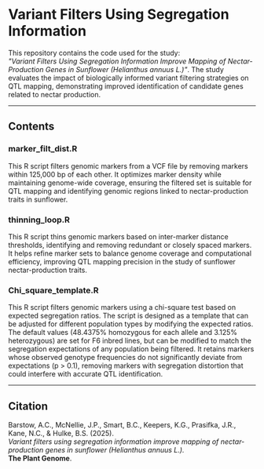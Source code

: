 # Variant Filters Using Segregation Information

This repository contains the code used for the study:  
*"Variant Filters Using Segregation Information Improve Mapping of Nectar-Production Genes in Sunflower (Helianthus annuus L.)"*.
The study evaluates the impact of biologically informed variant filtering strategies on QTL mapping, demonstrating improved identification of candidate genes related to nectar production.

---

## **Contents**

### **marker_filt_dist.R**  
This R script filters genomic markers from a VCF file by removing markers within 125,000 bp of each other. It optimizes marker density while maintaining genome-wide coverage, ensuring the filtered set is suitable for QTL mapping and identifying genomic regions linked to nectar-production traits in sunflower.

### **thinning_loop.R**  
This R script thins genomic markers based on inter-marker distance thresholds, identifying and removing redundant or closely spaced markers. It helps refine marker sets to balance genome coverage and computational efficiency, improving QTL mapping precision in the study of sunflower nectar-production traits.

### **Chi_square_template.R**
This R script filters genomic markers using a chi-square test based on expected segregation ratios. The script is designed as a template that can be adjusted for different population types by modifying the expected ratios. The default values (48.4375% homozygous for each allele and 3.125% heterozygous) are set for F6 inbred lines, but can be modified to match the segregation expectations of any population being filtered. It retains markers whose observed genotype frequencies do not significantly deviate from expectations (p > 0.1), removing markers with segregation distortion that could interfere with accurate QTL identification.

---

## **Citation**

Barstow, A.C., McNellie, J.P., Smart, B.C., Keepers, K.G., Prasifka, J.R., Kane, N.C., & Hulke, B.S. (2025).  
*Variant filters using segregation information improve mapping of nectar-production genes in sunflower (Helianthus annuus L.).*  
**The Plant Genome**.
